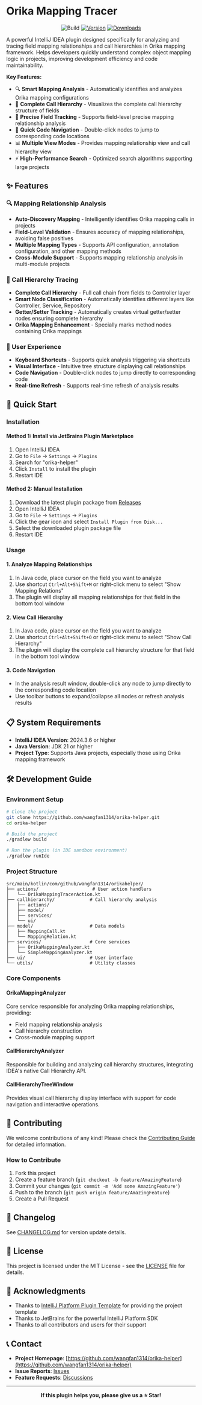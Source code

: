 # Orika Mapping Tracer

<div align="center">

![Build](https://github.com/wangfan1314/orika-helper/workflows/Build/badge.svg)
[![Version](https://img.shields.io/jetbrains/plugin/v/PLUGIN_ID.svg)](https://plugins.jetbrains.com/plugin/PLUGIN_ID)
[![Downloads](https://img.shields.io/jetbrains/plugin/d/PLUGIN_ID.svg)](https://plugins.jetbrains.com/plugin/PLUGIN_ID)

</div>

<!-- Plugin description -->
A powerful IntelliJ IDEA plugin designed specifically for analyzing and tracing field mapping relationships and call hierarchies in Orika mapping framework. Helps developers quickly understand complex object mapping logic in projects, improving development efficiency and code maintainability.

**Key Features:**
- 🔍 **Smart Mapping Analysis** - Automatically identifies and analyzes Orika mapping configurations 
- 🌲 **Complete Call Hierarchy** - Visualizes the complete call hierarchy structure of fields
- 🎯 **Precise Field Tracking** - Supports field-level precise mapping relationship analysis
- 🚀 **Quick Code Navigation** - Double-click nodes to jump to corresponding code locations
- 📊 **Multiple View Modes** - Provides mapping relationship view and call hierarchy view
- ⚡ **High-Performance Search** - Optimized search algorithms supporting large projects
<!-- Plugin description end -->

## ✨ Features

### 🔍 Mapping Relationship Analysis
- **Auto-Discovery Mapping** - Intelligently identifies Orika mapping calls in projects
- **Field-Level Validation** - Ensures accuracy of mapping relationships, avoiding false positives
- **Multiple Mapping Types** - Supports API configuration, annotation configuration, and other mapping methods
- **Cross-Module Support** - Supports mapping relationship analysis in multi-module projects

### 🌲 Call Hierarchy Tracing
- **Complete Call Hierarchy** - Full call chain from fields to Controller layer
- **Smart Node Classification** - Automatically identifies different layers like Controller, Service, Repository
- **Getter/Setter Tracking** - Automatically creates virtual getter/setter nodes ensuring complete hierarchy
- **Orika Mapping Enhancement** - Specially marks method nodes containing Orika mappings

### 🎯 User Experience
- **Keyboard Shortcuts** - Supports quick analysis triggering via shortcuts
- **Visual Interface** - Intuitive tree structure displaying call relationships
- **Code Navigation** - Double-click nodes to jump directly to corresponding code
- **Real-time Refresh** - Supports real-time refresh of analysis results

## 🚀 Quick Start

### Installation

#### Method 1: Install via JetBrains Plugin Marketplace
1. Open IntelliJ IDEA
2. Go to `File` → `Settings` → `Plugins`
3. Search for "orika-helper"
4. Click `Install` to install the plugin
5. Restart IDE

#### Method 2: Manual Installation
1. Download the latest plugin package from [Releases](https://github.com/wangfan1314/orika-helper/releases)
2. Open IntelliJ IDEA
3. Go to `File` → `Settings` → `Plugins`
4. Click the gear icon and select `Install Plugin from Disk...`
5. Select the downloaded plugin package file
6. Restart IDE

### Usage

#### 1. Analyze Mapping Relationships
1. In Java code, place cursor on the field you want to analyze
2. Use shortcut `Ctrl+Alt+Shift+M` or right-click menu to select "Show Mapping Relations"
3. The plugin will display all mapping relationships for that field in the bottom tool window

#### 2. View Call Hierarchy
1. In Java code, place cursor on the field you want to analyze
2. Use shortcut `Ctrl+Alt+Shift+O` or right-click menu to select "Show Call Hierarchy"
3. The plugin will display the complete call hierarchy structure for that field in the bottom tool window

#### 3. Code Navigation
- In the analysis result window, double-click any node to jump directly to the corresponding code location
- Use toolbar buttons to expand/collapse all nodes or refresh analysis results

## 📋 System Requirements

- **IntelliJ IDEA Version**: 2024.3.6 or higher
- **Java Version**: JDK 21 or higher
- **Project Type**: Supports Java projects, especially those using Orika mapping framework

## 🛠️ Development Guide

### Environment Setup
```bash
# Clone the project
git clone https://github.com/wangfan1314/orika-helper.git
cd orika-helper

# Build the project
./gradlew build

# Run the plugin (in IDE sandbox environment)
./gradlew runIde
```

### Project Structure
```
src/main/kotlin/com/github/wangfan1314/orikahelper/
├── actions/                    # User action handlers
│   └── OrikaMappingTracerAction.kt
├── callhierarchy/             # Call hierarchy analysis
│   ├── actions/
│   ├── model/
│   ├── services/
│   └── ui/
├── model/                     # Data models
│   ├── MappingCall.kt
│   └── MappingRelation.kt
├── services/                  # Core services
│   ├── OrikaMappingAnalyzer.kt
│   └── SimpleMappingAnalyzer.kt
├── ui/                        # User interface
└── utils/                     # Utility classes
```

### Core Components

#### OrikaMappingAnalyzer
Core service responsible for analyzing Orika mapping relationships, providing:
- Field mapping relationship analysis
- Call hierarchy construction
- Cross-module mapping support

#### CallHierarchyAnalyzer
Responsible for building and analyzing call hierarchy structures, integrating IDEA's native Call Hierarchy API.

#### CallHierarchyTreeWindow
Provides visual call hierarchy display interface with support for code navigation and interactive operations.

## 🤝 Contributing

We welcome contributions of any kind! Please check the [Contributing Guide](CONTRIBUTING.md) for detailed information.

### How to Contribute
1. Fork this project
2. Create a feature branch (`git checkout -b feature/AmazingFeature`)
3. Commit your changes (`git commit -m 'Add some AmazingFeature'`)
4. Push to the branch (`git push origin feature/AmazingFeature`)
5. Create a Pull Request

## 📝 Changelog

See [CHANGELOG.md](CHANGELOG.md) for version update details.

## 📄 License

This project is licensed under the MIT License - see the [LICENSE](LICENSE) file for details.

## 🙏 Acknowledgments

- Thanks to [IntelliJ Platform Plugin Template](https://github.com/JetBrains/intellij-platform-plugin-template) for providing the project template
- Thanks to JetBrains for the powerful IntelliJ Platform SDK
- Thanks to all contributors and users for their support

## 📞 Contact

- **Project Homepage**: [https://github.com/wangfan1314/orika-helper](https://github.com/wangfan1314/orika-helper)
- **Issue Reports**: [Issues](https://github.com/wangfan1314/orika-helper/issues)
- **Feature Requests**: [Discussions](https://github.com/wangfan1314/orika-helper/discussions)

---

<div align="center">

**If this plugin helps you, please give us a ⭐ Star!**

</div>
